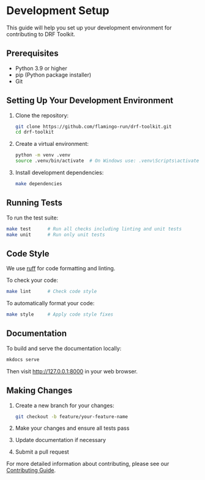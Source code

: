 # Development Setup

This guide will help you set up your development environment for contributing to DRF Toolkit.

## Prerequisites

- Python 3.9 or higher
- pip (Python package installer)
- Git

## Setting Up Your Development Environment

1. Clone the repository:
   ```bash
   git clone https://github.com/flamingo-run/drf-toolkit.git
   cd drf-toolkit
   ```

2. Create a virtual environment:
   ```bash
   python -m venv .venv
   source .venv/bin/activate  # On Windows use: .venv\Scripts\activate
   ```

3. Install development dependencies:
   ```bash
   make dependencies
   ```

## Running Tests

To run the test suite:

```bash
make test      # Run all checks including linting and unit tests
make unit      # Run only unit tests
```

## Code Style

We use [ruff](https://github.com/astral-sh/ruff) for code formatting and linting.

To check your code:
```bash
make lint      # Check code style
```

To automatically format your code:
```bash
make style     # Apply code style fixes
```

## Documentation

To build and serve the documentation locally:

```bash
mkdocs serve
```

Then visit http://127.0.0.1:8000 in your web browser.

## Making Changes

1. Create a new branch for your changes:
   ```bash
   git checkout -b feature/your-feature-name
   ```

2. Make your changes and ensure all tests pass
3. Update documentation if necessary
4. Submit a pull request

For more detailed information about contributing, please see our [Contributing Guide](contributing.md).
